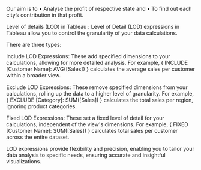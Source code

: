 Our aim is to 
•	Analyse the profit of respective state and 
•	To find out each city’s contribution in that profit.


Level of details (LOD) in Tableau  : 
Level of Detail (LOD) expressions in Tableau allow you to control the granularity of your data calculations. 

There are three types:

Include LOD Expressions: 
These add specified dimensions to your calculations, allowing for more detailed analysis. 
   For example, { INCLUDE [Customer Name]: AVG([Sales]) } calculates the average sales per customer within a broader view.

Exclude LOD Expressions: 
These remove specified dimensions from your calculations, rolling up the data to a higher level of granularity. 
   For example, { EXCLUDE [Category]: SUM([Sales]) } calculates the total sales per region, ignoring product categories.

Fixed LOD Expressions: 
These set a fixed level of detail for your calculations, independent of the view's dimensions. 
   For example, { FIXED [Customer Name]: SUM([Sales]) } calculates total sales per customer across the entire dataset.

LOD expressions provide flexibility and precision, enabling you to tailor your data analysis to specific needs, ensuring accurate and insightful visualizations.
